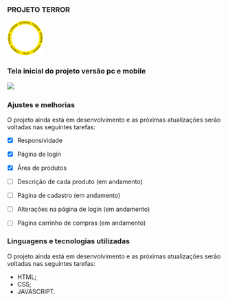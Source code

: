 ### PROJETO TERROR
<img src="https://github.com/MarizaDEV/terror/blob/main/imagens/logo.png">

### Tela inicial do projeto versão pc e mobile

<img src="imagem.png">

### Ajustes e melhorias

O projeto ainda está em desenvolvimento e as próximas atualizações serão voltadas nas seguintes tarefas:

- [x] Responsividade
- [x] Página de login
- [x] Área de produtos
- [ ] Descrição de cada produto (em andamento)
- [ ] Página de cadastro (em andamento)
- [ ] Alterações na página de login (em andamento)
- [ ] Página carrinho de compras (em andamento)


### Linguagens e tecnologias utilizadas

O projeto ainda está em desenvolvimento e as próximas atualizações serão voltadas nas seguintes tarefas:

- HTML;
- CSS;
- JAVASCRIPT.



